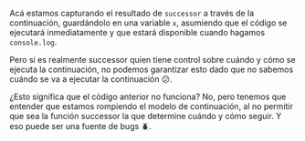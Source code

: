 Acá estamos capturando el resultado de `successor` a través de la continuación, guardándolo en una variable `x`, asumiendo que el código se ejecutará inmediatamente y que estará disponible cuando hagamos `console.log`.

Pero si es realmente successor quien tiene control sobre cuándo y cómo se ejecuta la continuación, no podemos garantizar esto dado que no sabemos cuándo se va a ejecutar la continuación :confused:.

¿Esto significa que el código anterior no funciona? No, pero tenemos que entender que estamos rompiendo el modelo de continuación, al no permitir que sea la función successor la que determine cuándo y cómo seguir. Y eso puede ser una fuente de bugs :beetle:.